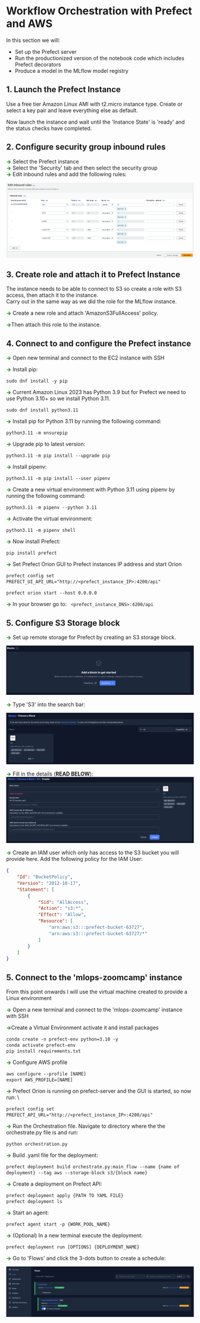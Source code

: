 # Workflow Orchestration with Prefect and AWS
In this section we will:
* Set up the Prefect server
* Run the productionized version of the notebook code which includes Prefect decorators
* Produce a model in the MLflow model registry

## 1. Launch the Prefect Instance

Use a free tier Amazon Linux AMI with t2.micro instance type. Create or select  a key pair and leave everything else as default. 

Now launch the instance and wait until the 'Instance State' is 'ready' and the status  checks have completed.


## 2. Configure security group inbound rules

<span style="color:green">**->**</span> Select the Prefect instance \
<span style="color:green">**->**</span> Select the 'Security' tab and then select the security group \
<span style="color:green">**->**</span> Edit inbound rules and add the following rules:

![Alt text](../images/prefect_inbound_rules.png)

## 3. Create role and attach it to Prefect Instance

The instance needs to be able to connect to S3 so create a role with S3 access, then attach it to the instance. \
Carry out in the same way as we did the role for the MLflow instance. 

<span style="color:green">**->**</span> Create  a new role and attach 'AmazonS3FullAccess' policy. 

<span style="color:green">**->**</span>Then attach this role to the instance.

## 4. Connect to and configure the Prefect instance

<span style="color:green">**->**</span> Open new terminal and connect to the EC2 instance with SSH

<span style="color:green">**->**</span> Install pip:

```console
sudo dnf install -y pip
```

<span style="color:green">**->**</span> Current Amazon Linux 2023 has Python 3.9 but for Prefect we need to use Python 3.10+ so we install Python 3.11.

```console
sudo dnf install python3.11
```

<span style="color:green">**->**</span> Install pip for Python 3.11  by running the following command:

```console
python3.11 -m ensurepip
```

<span style="color:green">**->**</span> Upgrade pip to latest version:

```console
python3.11 -m pip install --upgrade pip
```
<span style="color:green">**->**</span> Install pipenv:

```console
python3.11 -m pip install --user pipenv
```
<span style="color:green">**->**</span> Create a new virtual environment with Python 3.11 using pipenv by running the following command:

```console
python3.11 -m pipenv --python 3.11
```
<span style="color:green">**->**</span> Activate the virtual environment:

```console
python3.11 -m pipenv shell
```

<span style="color:green">**->**</span> Now install Prefect:

```console
pip install prefect
```

<span style="color:green">**->**</span> Set Prefect Orion GUI to Prefect instances IP address and start Orion
```console
prefect config set PREFECT_UI_API_URL="http://<prefect_instance_IP>:4200/api"
```

```console
prefect orion start --host 0.0.0.0
```
<span style="color:green">**->**</span> In your browser go to: ` <prefect_instance_DNS>:4200/api`

## 5. Configure S3 Storage block

<span style="color:green">**->**</span> Set up remote storage for Prefect by creating an S3 storage block.

![Alt text](../images/prefect_add_block.png)

<span style="color:green">**->**</span> Type 'S3' into the search bar:

![Alt text](../images/prefect_choose_block_s3.png)

<span style="color:green">**->**</span> Fill in the details (**READ BELOW**):
![Alt text](../images/prefect_create_details.png)

<span style="color:green">**->**</span> Create an IAM user which only has access to the S3 bucket you will provide here. Add the following policy for the IAM User:

```json
{
	"Id": "BucketPolicy",
	"Version": "2012-10-17",
	"Statement": [
		{
			"Sid": "AllAccess",
			"Action": "s3:*",
			"Effect": "Allow",
			"Resource": [
				"arn:aws:s3:::prefect-bucket-63727",
				"arn:aws:s3:::prefect-bucket-63727/*"
			]
		}
	]
}
```

## 5. Connect to the 'mlops-zoomcamp' instance

From this point onwards I will use the virtual machine created to provide a Linux environment

<span style="color:green">**->**</span> Open a new terminal and connect to the 'mlops-zoomcamp' instance with SSH

<span style="color:green">**->**</span>Create a Virtual Environment activate it and install packages

```console
conda create -n prefect-env python=3.10 -y
conda activate prefect-env
pip install requirements.txt
```

<span style="color:green">**->**</span> Configure AWS profile

```console
aws configure --profile [NAME]
export AWS_PROFILE=[NAME]
```

<span style="color:green">**->**</span> Prefect Orion is running on prefect-server and the GUI is started, so now run: \

```console
prefect config set PREFECT_API_URL="http://<prefect_instance_IP>:4200/api"
```

<span style="color:green">**->**</span> Run the Orchestration file. Navigate to directory where the the orchestrate.py file is and run:

```console
python orchestration.py
```
<span style="color:green">**->**</span> Build .yaml file for the deployment:

```console
prefect deployment build orchestrate.py:main_flow --name {name of deployment} --tag aws --storage-block s3/{block name}
```

<span style="color:green">**->**</span> Create a deployment on Prefect API:

```console
prefect deployment apply {PATH TO YAML FILE}
prefect deployment ls
```

<span style="color:green">**->**</span> Start an agent:

```console
prefect agent start -p {WORK_POOL_NAME}
```

<span style="color:green">**->**</span> (Optional) In a new terminal execute the deployment:

```console
prefect deployment run [OPTIONS] {DEPLOYMENT_NAME}
```

<span style="color:green">**->**</span> Go to 'Flows' and click the 3-dots button to create a schedule:

![Alt text](../images/prefect_schedule.png)
